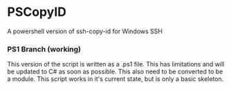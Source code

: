 # PSCopyID
A powershell version of ssh-copy-id for Windows SSH

### PS1 Branch (working)
This version of the script is written as a .ps1 file. This has limitations and will be updated to C# as soon as possible. This also need to be converted to be a module. This script works  in it's current state, but is only a basic skeleton.